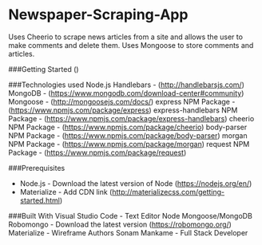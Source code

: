 # Newspaper-Scraping-App

 Uses Cheerio to scrape news articles from a site and allows the user to make comments and delete them. Uses Mongoose to store comments and articles.

###Getting Started
()

###Technologies used
Node.js
Handlebars - (http://handlebarsjs.com/)
MongoDB - (https://www.mongodb.com/download-center#community)
Mongoose - (http://mongoosejs.com/docs/)
express NPM Package - (https://www.npmjs.com/package/express)
express-handlebars NPM Package - (https://www.npmjs.com/package/express-handlebars)
cheerio NPM Package - (https://www.npmjs.com/package/cheerio)
body-parser NPM Package - (https://www.npmjs.com/package/body-parser)
morgan NPM Package - (https://www.npmjs.com/package/morgan)
request NPM Package - (https://www.npmjs.com/package/request)

###Prerequisites
- Node.js - Download the latest version of Node (https://nodejs.org/en/)
- Materialize - Add CDN link (http://materializecss.com/getting-started.html)

###Built With
Visual Studio Code - Text Editor
Node
Mongoose/MongoDB
Robomongo - Download the latest version (https://robomongo.org/)
Materialize - Wireframe
Authors
Sonam Mankame - Full Stack Developer